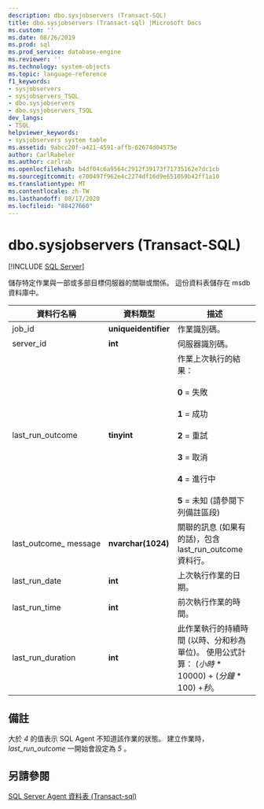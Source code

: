 ```yaml
---
description: dbo.sysjobservers (Transact-SQL)
title: dbo.sysjobservers (Transact-sql) |Microsoft Docs
ms.custom: ''
ms.date: 08/26/2019
ms.prod: sql
ms.prod_service: database-engine
ms.reviewer: ''
ms.technology: system-objects
ms.topic: language-reference
f1_keywords:
- sysjobservers
- sysjobservers_TSQL
- dbo.sysjobservers
- dbo.sysjobservers_TSQL
dev_langs:
- TSQL
helpviewer_keywords:
- sysjobservers system table
ms.assetid: 9abcc20f-a421-4591-affb-62674d04575e
author: CarlRabeler
ms.author: carlrab
ms.openlocfilehash: b4df04c6a9564c2912f39173f71735162e7dc1cb
ms.sourcegitcommit: e700497f962e4c2274df16d9e651059b42ff1a10
ms.translationtype: MT
ms.contentlocale: zh-TW
ms.lasthandoff: 08/17/2020
ms.locfileid: "88427660"
---
```

# <a name="dbosysjobservers-transact-sql"></a>dbo.sysjobservers (Transact-SQL)
[!INCLUDE [SQL Server](../../includes/applies-to-version/sqlserver.md)]

儲存特定作業與一部或多部目標伺服器的關聯或關係。 這份資料表儲存在 msdb 資料庫中。
  
|資料行名稱|資料類型|描述|  
|-----------------|---------------|-----------------|  
|job_id|**uniqueidentifier**|作業識別碼。|  
|server_id|**int**|伺服器識別碼。|  
|last_run_outcome|**tinyint**|作業上次執行的結果：<br /><br /> **0** = 失敗<br /><br /> **1** = 成功<br /><br /> **2** = 重試<br /><br /> **3** = 取消<br /><br /> **4** = 進行中<br /><br /> **5** = 未知 (請參閱下列備註區段)  |  
|last_outcome_ message|**nvarchar(1024)**|關聯的訊息 (如果有的話)，包含 last_run_outcome 資料行。|  
|last_run_date|**int**|上次執行作業的日期。|  
|last_run_time|**int**|前次執行作業的時間。|  
|last_run_duration|**int**|此作業執行的持續時間 (以時、分和秒為單位)。 使用公式計算： (*小時* \* 10000) + (*分鐘* \* 100) +*秒*。|  


## <a name="remarks"></a>備註

大於 *4* 的值表示 SQL Agent 不知道該作業的狀態。 建立作業時， *last_run_outcome* 一開始會設定為 *5* 。


## <a name="see-also"></a>另請參閱

[SQL Server Agent 資料表 &#40;Transact-sql&#41;](../../relational-databases/system-tables/sql-server-agent-tables-transact-sql.md)  
